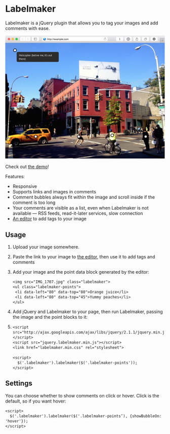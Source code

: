 # Labelmaker
Labelmaker is a jQuery plugin that allows you to tag your images and add comments with ease.

[![labelmaker](demo/labelmaker.jpg)](http://arturi.github.io/labelmaker)

Check out [the demo](http://arturi.github.io/labelmaker)!

Features:
* Responsive
* Supports links and images in comments
* Comment bubbles always fit within the image and scroll inside if the comment is too long
* Your comments are visible as a list, even when Labelmaker is not available — RSS feeds, read-it-later services, slow connection
* [An editor](http://arturi.github.io/labelmaker/editor/) to add tags to your image

## Usage
1. Upload your image somewhere.
2. Paste the link to your image to [the editor](http://arturi.github.io/labelmaker/editor/), then use it to add tags and comments
3. Add your image and the point data block generated by the editor:

    ```
   <img src="IMG_1707.jpg" class="labelmaker">
   <ul class="labelmaker-points">
     <li data-left="80" data-top="80">Orange juice</li>
     <li data-left="80" data-top="45">Yummy peaches</li>
   </ul>
   ```
4. Add jQuery and Labelmaker to your page, then run Labelmaker, passing the image and the point blocks to it:
5. 
    ```
    <script src="http://ajax.googleapis.com/ajax/libs/jquery/2.1.1/jquery.min.js"></script>
    <script src="jquery.labelmaker.min.js"></script>
    <link href="labelmaker.min.css" rel="stylesheet">

    <script>
      $('.labelmaker').labelmaker($('.labelmaker-points'));
    </script>
    ```

## Settings
You can choose whether to show comments on click or hover. Click is the default, so if you want hover:
```
<script>
  $('.labelmaker').labelmaker($('.labelmaker-points’), {showBubbleOn: 'hover'});
</script>
```

